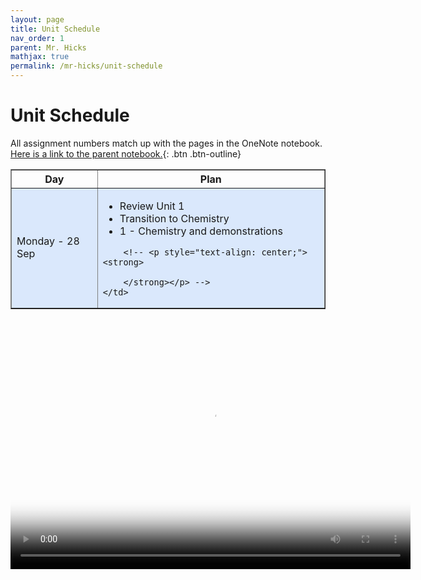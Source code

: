 ```yaml
---
layout: page
title: Unit Schedule
nav_order: 1
parent: Mr. Hicks
mathjax: true
permalink: /mr-hicks/unit-schedule
---
```

# Unit Schedule

All assignment numbers match up with the pages in the OneNote notebook.
[Here is a link to the parent notebook.](https://usd475-my.sharepoint.com/:o:/g/personal/jeffreyhicks_usd475_org/Ev5RzL1Le8xOiJYuyba-qp0BUFaSZUgUYlGMzjUSEZt0ag?e=igjaJ0){: .btn .btn-outline}

<table class="s_table_border" border="1">
<thead>
    <tr>
        <th>Day</th>
        <th>Plan</th>
    </tr>
</thead>
<tbody>
<tr style="background-color: #dae8fc;">
    <td>Monday - 28 Sep</td>
    <td>
        <ul>
            <li>Review Unit 1</li>
            <li>Transition to Chemistry</li>
            <li>1 - Chemistry and demonstrations</li>
        </ul>
        
        <!-- <p style="text-align: center;"><strong>
            
        </strong></p> -->
    </td>
</tr>
</tbody>
</table>

<video width="640" height="400"
       poster="/mr-hicks/vids/unit-schedule.png"
       controls>
  <source src="/mr-hicks/vids/unit-schedule.mp4" type="video/mp4">
</video>